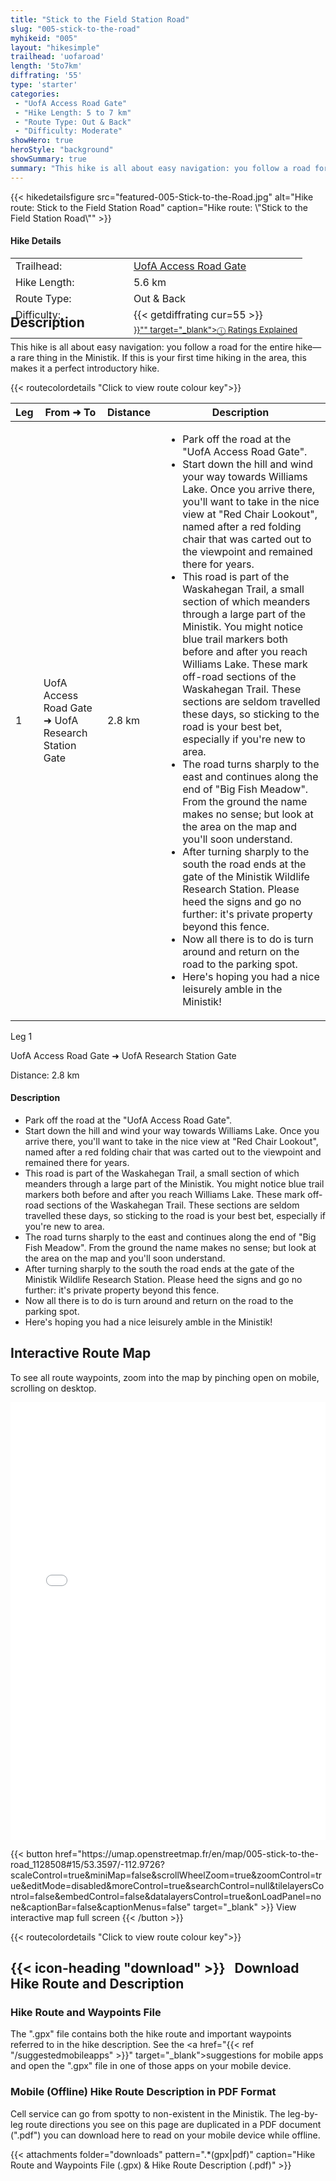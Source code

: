 ```yaml
---
title: "Stick to the Field Station Road"
slug: "005-stick-to-the-road"
myhikeid: "005"
layout: "hikesimple"
trailhead: 'uofaroad'
length: '5to7km'
diffrating: '55'
type: 'starter'
categories:
 - "UofA Access Road Gate"
 - "Hike Length: 5 to 7 km"
 - "Route Type: Out & Back"
 - "Difficulty: Moderate"
showHero: true
heroStyle: "background"
showSummary: true
summary: "This hike is all about easy navigation: you follow a road for the entire hike—a rare thing in the Ministik. If this is your first time hiking in the area, this is a perfect introductory hike."
---
```

<div class="flex flex-col text-surface shadow-secondary-1 dark:bg-surface-dark dark:text-white max-w-max lg:flex-row h-auto" style=margin-bottom:-100px;>
{{< hikedetailsfigure 
    src="featured-005-Stick-to-the-Road.jpg"
    alt="Hike route: Stick to the Field Station Road"
    caption="Hike route: \"Stick to the Field Station Road\""
>}}
  <div class="flex flex-col justify-start pl-5 lg:w-1/2 sm:pb-7">
    <h4 class="text-xl font-large mt-4">Hike Details</h4>
      <table width=100% class="w-full">
      <tbody>
        <tr>
          <td valign="top" width="40%" class="my-4 text-base">Trailhead:</td>
          <td valign="top" style="padding-left: 10px;" class="my-4 text-base"><a href="/trailheads/uofa-road/" target="_blank">UofA Access Road Gate</a></td>
        </tr>
        <tr>
          <td valign="top" width="40%" class="my-4 text-base">Hike Length:</td>
          <td valign="top" style="padding-left: 10px;" class="my-4 text-base">5.6 km</td>
        </tr>
        <tr>
          <td valign="top" width="40%" class="mb-2 text-base">Route Type:</td>
          <td valign="top" style="padding-left: 10px;" class="mb-2 text-base">Out & Back</td>
        </tr>
        <tr>
          <td valign="top" width="40%" class="mb-2 text-base" rowspan="2">Difficulty:</td>
          <td valign="top" style="padding-left: 10px;" class="text-base">{{< getdiffrating cur=55 >}}</td>
        </tr>
        <tr>
        <td valign="top" style="padding-left: 10px;" class="mb-2 text-base"><sup><a href="{{< ref "/ratingsexplained" >}}"" target="_blank">&#9432; Ratings Explained</a></sup></td>
        </tr>
      </tbody>
      </table>
    </p>
  </div>
</div>


<p>&nbsp;</p>

## Description

This hike is all about easy navigation: you follow a road for the entire hike—a rare thing in the Ministik. If this is your first time hiking in the area, this makes it a perfect introductory hike.  

{{< routecolordetails "Click to view route colour key">}}
</br>
<!-- TABLE: visible on md+ screens -->
<div class="overflow-x-auto hidden lg:block not-prose">
  <table class="min-w-full divide-y divide-gray-200">
    <thead class="bg-gray-50">
      <tr>
        <th scope="col" class="px-6 py-3 text-center text-base font-bold text-white uppercase tracking-wider bg-gray-700">Leg</th>
        <th scope="col" class="px-6 py-3 text-center text-base font-bold text-gray-700 uppercase tracking-wider">From ➜ To</th>
        <th scope="col" class="px-6 py-3 text-center text-base font-bold text-gray-700 uppercase tracking-wider">Distance</th>
        <th scope="col" class="px-6 py-3 text-center text-base font-bold text-gray-700 uppercase tracking-wider">Description</th>
      </tr>
    </thead>
    <tbody class="bg-white divide-y divide-gray-200">
      <tr class="align-top">
        <td class="brown-leg-header text-center">1</td>
        <td class="px-6 py-4 text-base text-gray-700">UofA Access Road Gate ➜ UofA Research Station Gate</td>
        <td class="px-6 py-4 text-base font-bold text-gray-700 text-center">2.8 km</td>
        <td class="px-6 py-4 text-base text-gray-700" style="padding-left: 1em;">
          <ul class="tight-list">
            <li>Park off the road at the "UofA Access Road Gate".</li>
            <li>Start down the hill and wind your way towards Williams Lake. Once you arrive there, you'll want to take in the nice view at "Red Chair Lookout", named after a red folding chair that was carted out to the viewpoint and remained there for years.</li>
            <li>This road is part of the Waskahegan Trail, a small section of which meanders through a large part of the Ministik. You might notice blue trail markers both before and after you reach Williams Lake. These mark off-road sections of the Waskahegan Trail. These sections are seldom travelled these days, so sticking to the road is your best bet, especially if you're new to area.</li>
            <li>The road turns sharply to the east and continues along the end of "Big Fish Meadow". From the ground the name makes no sense; but look at the area on the map and you'll soon understand.</li>
            <li>After turning sharply to the south the road ends at the gate of the Ministik Wildlife Research Station. Please heed the signs and go no further: it's private property beyond this fence.</li>
            <li>Now all there is to do is turn around and return on the road to the parking spot.</li>
            <li>Here's hoping you had a nice leisurely amble in the Ministik!</li>
          </ul>
        </td>
      </tr>
    </tbody>
  </table>
</div>

<!-- CARDS: visible only on small screens -->
<div class="block lg:hidden space-y-4">
  <!-- Card 1 -->
  <div class="border rounded-lg shadow-md">
    <div class="brown-leg-header text-center py-1 font-bold text-white">Leg 1</div>
    <div class="p-4 space-y-2">
      <p class="-mt-4 text-center text-lg text-gray-700">UofA Access Road Gate ➜ UofA Research Station Gate</p>
      <p class="text-center text-base font-bold text-gray-700">Distance: 2.8 km</p>
      <h4 class="text-base font-semibold">Description</h4>
      <ul class="text-base text-gray-700 tight-list">
        <li>Park off the road at the "UofA Access Road Gate".</li>
        <li>Start down the hill and wind your way towards Williams Lake. Once you arrive there, you'll want to take in the nice view at "Red Chair Lookout", named after a red folding chair that was carted out to the viewpoint and remained there for years.</li>
        <li>This road is part of the Waskahegan Trail, a small section of which meanders through a large part of the Ministik. You might notice blue trail markers both before and after you reach Williams Lake. These mark off-road sections of the Waskahegan Trail. These sections are seldom travelled these days, so sticking to the road is your best bet, especially if you're new to area.</li>
        <li>The road turns sharply to the east and continues along the end of "Big Fish Meadow". From the ground the name makes no sense; but look at the area on the map and you'll soon understand.</li>
        <li>After turning sharply to the south the road ends at the gate of the Ministik Wildlife Research Station. Please heed the signs and go no further: it's private property beyond this fence.</li>
        <li>Now all there is to do is turn around and return on the road to the parking spot.</li>
        <li>Here's hoping you had a nice leisurely amble in the Ministik!</li>
      </ul>
    </div>
  </div>
</div>


## Interactive Route Map
To see all route waypoints, zoom into the map by pinching open on mobile, scrolling on desktop.

<iframe width="100%" height="700px" frameborder="0" src="//umap.openstreetmap.fr/en/map/005-stick-to-the-road_1128508#15/53.3597/-112.9726?scaleControl=true&miniMap=false&scrollWheelZoom=true&zoomControl=true&editMode=disabled&moreControl=true&searchControl=null&tilelayersControl=false&embedControl=false&datalayersControl=true&onLoadPanel=none&captionBar=false&captionMenus=false"></iframe>
<div class="flex justify-center items-center"><p>
{{< button href="https://umap.openstreetmap.fr/en/map/005-stick-to-the-road_1128508#15/53.3597/-112.9726?scaleControl=true&miniMap=false&scrollWheelZoom=true&zoomControl=true&editMode=disabled&moreControl=true&searchControl=null&tilelayersControl=false&embedControl=false&datalayersControl=true&onLoadPanel=none&captionBar=false&captionMenus=false" target="_blank" >}}
View interactive map full screen 
{{< /button >}}</p></div>
{{< routecolordetails "Click to view route colour key">}}

## {{< icon-heading "download" >}} &nbsp; Download Hike Route and Description
### Hike Route and Waypoints File
The ".gpx" file contains both the hike route and important waypoints referred to in the hike description. See the <a href="{{< ref "/suggestedmobileapps" >}}" target="_blank">suggestions for mobile apps</a> and open the ".gpx" file in one of those apps on your mobile device. 

### Mobile (Offline) Hike Route Description in PDF Format
Cell service can go from spotty to non-existent in the Ministik. The leg-by-leg route directions you see on this page are duplicated in a PDF document (".pdf") you can download here to read on your mobile device while offline.



{{< attachments folder="downloads" pattern=".*(gpx|pdf)" caption="Hike Route and Waypoints File (.gpx) & Hike Route Description (.pdf)" >}}

